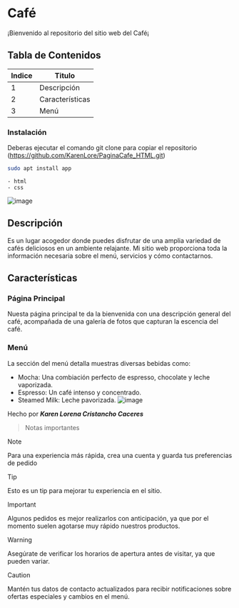 # Café
¡Bienvenido al repositorio del sitio web del Café¡

## Tabla de Contenidos
| Indice | Titulo |
|--|--|
| 1 | Descripción |
| 2 | Características |
| 3 | Menú |

### Instalación
Deberas ejecutar el comando git clone para copiar el repositorio
  (https://github.com/KarenLore/PaginaCafe_HTML.git)

``` bash
sudo apt install app
```

``` Código realizado en:
- html
- css
```

![image](https://github.com/user-attachments/assets/5abfae6c-9ab8-4522-8075-47c344a23a17)
## Descripción
Es un lugar acogedor donde puedes disfrutar de una amplia variedad de cafés deliciosos en un ambiente relajante. Mi sitio web proporciona toda la información necesaria sobre el menú, servicios y cómo contactarnos.

## Características
### Página Principal
Nuesta página principal te da la bienvenida con una descripción general del café, acompañada de una galería de fotos que capturan la escencia del café.

### Menú
La sección del menú detalla muestras diversas bebidas como:
- Mocha: Una combiación perfecto de espresso, chocolate y leche vaporizada.
- Espresso: Un café intenso y concentrado.
- Steamed Milk: Leche pavorizada.
![image](https://github.com/user-attachments/assets/828ed1a8-9ac5-42d1-8e2c-d2a2b032f819)

  
Hecho por ***Karen Lorena Cristancho Caceres***

>Notas importantes

> [!NOTE]
> Para una experiencia más rápida, crea una cuenta y guarda tus preferencias de pedido

> [!TIP]
> Esto es un tip para mejorar tu experiencia en el sitio.

> [!IMPORTANT]  
> Algunos pedidos es mejor realizarlos con anticipación, ya que por el momento suelen agotarse muy rápido nuestros productos.

> [!WARNING]  
> Asegúrate de verificar los horarios de apertura antes de visitar, ya que pueden variar.

> [!CAUTION]
> Mantén tus datos de contacto actualizados para recibir notificaciones sobre ofertas especiales y cambios en el menú.
